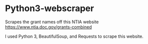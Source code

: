 # Python3-webscraper
Scrapes the grant names off this NTIA website https://www.ntia.doc.gov/grants-combined

I used Python 3, BeautifulSoup, and Requests to scrape this website. 
